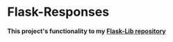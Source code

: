# Flask-Responses

**This project's functionality to my [Flask-Lib repository](https://github.com/rrickgauer/Flask-Lib)**
